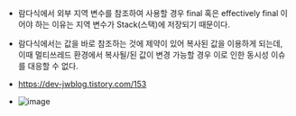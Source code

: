 - 람다식에서 외부 지역 변수를 참조하여 사용할 경우 final 혹은 effectively final 이어야 하는 이유는 지역 변수가 Stack(스택)에 저장되기 때문이다.

- 람다식에서는 값을 바로 참조하는 것에 제약이 있어 복사된 값을 이용하게 되는데, 이때 멀티쓰레드 환경에서 복사될/된 값이 변경 가능할 경우 이로 인한 동시성 이슈를 대응할 수 없다.

- https://dev-jwblog.tistory.com/153

- ![image](https://github.com/user-attachments/assets/49174298-66c2-46a3-91a0-4de609e6d732)
